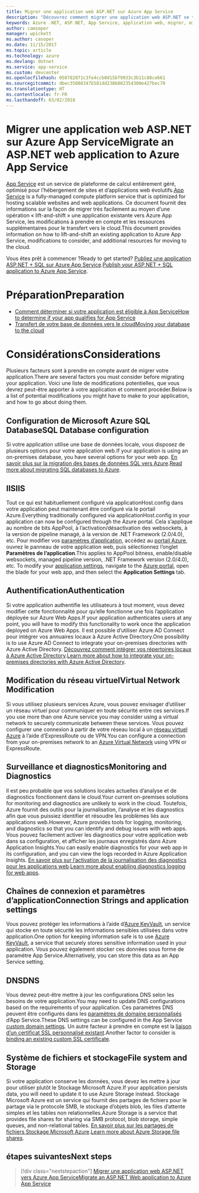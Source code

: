 ```yaml
---
title: Migrer une application web ASP.NET sur Azure App Service
description: "Découvrez comment migrer une application web ASP.NET se trouvant sur site vers Azure App Service."
keywords: Azure .NET, ASP.NET, App Service, application web, migrer, migration
author: camsoper
manager: wpickett
ms.author: casoper
ms.date: 11/15/2017
ms.topic: article
ms.technology: azure
ms.devlang: dotnet
ms.service: app-service
ms.custom: devcenter
ms.openlocfilehash: 050782871c3fe4ccb0d15bf9933c3b11c88ce661
ms.sourcegitcommit: dbec35008347b581dd238b882354300e427bec70
ms.translationtype: HT
ms.contentlocale: fr-FR
ms.lasthandoff: 03/02/2018
---
```

# <a name="migrate-an-aspnet-web-application-to-azure-app-service"></a><span data-ttu-id="65a10-104">Migrer une application web ASP.NET sur Azure App Service</span><span class="sxs-lookup"><span data-stu-id="65a10-104">Migrate an ASP.NET web application to Azure App Service</span></span>

<span data-ttu-id="65a10-105">[App Service](https://docs.microsoft.com/azure/app-service/app-service-web-overview#why-use-web-apps) est un service de plateforme de calcul entièrement géré, optimisé pour l’hébergement de sites et d’applications web évolutifs.</span><span class="sxs-lookup"><span data-stu-id="65a10-105">[App Service](https://docs.microsoft.com/azure/app-service/app-service-web-overview#why-use-web-apps) is a fully-managed compute platform service that is optimized for hosting scalable websites and web applications.</span></span> <span data-ttu-id="65a10-106">Ce document fournit des informations sur la façon de migrer très facilement au moyen d’une opération « lift-and-shift » une application existante vers Azure App Service, les modifications à prendre en compte et les ressources supplémentaires pour le transfert vers le cloud.</span><span class="sxs-lookup"><span data-stu-id="65a10-106">This document provides information on how to lift-and-shift an existing application to Azure App Service, modifications to consider, and additional resources for moving to the cloud.</span></span>

<span data-ttu-id="65a10-107">Vous êtes prêt à commencer ?</span><span class="sxs-lookup"><span data-stu-id="65a10-107">Ready to get started?</span></span> <span data-ttu-id="65a10-108">[Publiez une application ASP.NET + SQL sur Azure App Service](https://go.microsoft.com/fwlink/?linkid=863214).</span><span class="sxs-lookup"><span data-stu-id="65a10-108">[Publish your ASP.NET + SQL application to Azure App Service](https://go.microsoft.com/fwlink/?linkid=863214).</span></span>

# <a name="preparation"></a><span data-ttu-id="65a10-109">Préparation</span><span class="sxs-lookup"><span data-stu-id="65a10-109">Preparation</span></span>   
* [<span data-ttu-id="65a10-110">Comment déterminer si votre application est éligible à App Service</span><span class="sxs-lookup"><span data-stu-id="65a10-110">How to determine if your app qualifies for App Service</span></span>](https://azure.microsoft.com/downloads/migration-assistant/)
* [<span data-ttu-id="65a10-111">Transfert de votre base de données vers le cloud</span><span class="sxs-lookup"><span data-stu-id="65a10-111">Moving your database to the cloud</span></span>](https://go.microsoft.com/fwlink/?linkid=863217)

# <a name="considerations"></a><span data-ttu-id="65a10-112">Considérations</span><span class="sxs-lookup"><span data-stu-id="65a10-112">Considerations</span></span>
<span data-ttu-id="65a10-113">Plusieurs facteurs sont à prendre en compte avant de migrer votre application.</span><span class="sxs-lookup"><span data-stu-id="65a10-113">There are several factors you must consider before migrating your application.</span></span> <span data-ttu-id="65a10-114">Voici une liste de modifications potentielles, que vous devrez peut-être apporter à votre application et comment procéder.</span><span class="sxs-lookup"><span data-stu-id="65a10-114">Below is a list of potential modifications you might have to make to your application, and how to go about doing them.</span></span>

## <a name="sql-database-configuration"></a><span data-ttu-id="65a10-115">Configuration de Microsoft Azure SQL Database</span><span class="sxs-lookup"><span data-stu-id="65a10-115">SQL Database configuration</span></span>
<span data-ttu-id="65a10-116">Si votre application utilise une base de données locale, vous disposez de plusieurs options pour votre application web.</span><span class="sxs-lookup"><span data-stu-id="65a10-116">If your application is using an on-premises database, you have several options for your web app.</span></span> <span data-ttu-id="65a10-117">[En savoir plus sur la migration des bases de données SQL vers Azure](https://go.microsoft.com/fwlink/?linkid=863217).</span><span class="sxs-lookup"><span data-stu-id="65a10-117">[Read more about migrating SQL databases to Azure](https://go.microsoft.com/fwlink/?linkid=863217).</span></span>

## <a name="iis"></a><span data-ttu-id="65a10-118">IIS</span><span class="sxs-lookup"><span data-stu-id="65a10-118">IIS</span></span>
<span data-ttu-id="65a10-119">Tout ce qui est habituellement configuré via applicationHost.config dans votre application peut maintenant être configuré via le portail Azure.</span><span class="sxs-lookup"><span data-stu-id="65a10-119">Everything traditionally configured via applicationHost.config in your application can now be configured through the Azure portal.</span></span> <span data-ttu-id="65a10-120">Cela s’applique au nombre de bits AppPool, à l’activation/désactivation des websockets, à la version de pipeline managé, à la version de .NET Framework (2.0/4.0), etc. Pour modifier vos [paramètres d’application](https://docs.microsoft.com/azure/app-service/web-sites-configure), accédez au [portail Azure](https://portal.azure.com), ouvrez le panneau de votre application web, puis sélectionnez l’onglet **Paramètres de l’application**.</span><span class="sxs-lookup"><span data-stu-id="65a10-120">This applies to AppPool bitness, enable/disable websockets, managed pipeline version, .NET Framework version (2.0/4.0), etc. To modify your [application settings](https://docs.microsoft.com/azure/app-service/web-sites-configure), navigate to the [Azure portal](https://portal.azure.com), open the blade for your web app, and then select the **Application Settings** tab.</span></span>

## <a name="authentication"></a><span data-ttu-id="65a10-121">Authentification</span><span class="sxs-lookup"><span data-stu-id="65a10-121">Authentication</span></span>
<span data-ttu-id="65a10-122">Si votre application authentifie les utilisateurs à tout moment, vous devez modifier cette fonctionnalité pour qu’elle fonctionne une fois l’application déployée sur Azure Web Apps.</span><span class="sxs-lookup"><span data-stu-id="65a10-122">If your application authenticates users at any point, you will have to modify this functionality to work once the application deployed on Azure Web Apps.</span></span> <span data-ttu-id="65a10-123">Il est possible d’utiliser Azure AD Connect pour intégrer vos annuaires locaux à Azure Active Directory.</span><span class="sxs-lookup"><span data-stu-id="65a10-123">One possibility is to use Azure AD Connect to integrate your on-premises directories with Azure Active Directory.</span></span> <span data-ttu-id="65a10-124">[Découvrez comment intégrer vos répertoires locaux à Azure Active Directory](https://docs.microsoft.com/azure/active-directory/connect/active-directory-aadconnect).</span><span class="sxs-lookup"><span data-stu-id="65a10-124">[Learn more about how to integrate your on-premises directories with Azure Active Directory](https://docs.microsoft.com/azure/active-directory/connect/active-directory-aadconnect).</span></span>

## <a name="virtual-network-modification"></a><span data-ttu-id="65a10-125">Modification du réseau virtuel</span><span class="sxs-lookup"><span data-stu-id="65a10-125">Virtual Network Modification</span></span>
<span data-ttu-id="65a10-126">Si vous utilisez plusieurs services Azure, vous pouvez envisager d’utiliser un réseau virtuel pour communiquer en toute sécurité entre ces services.</span><span class="sxs-lookup"><span data-stu-id="65a10-126">If you use more than one Azure service you may consider using a virtual network to securely communicate between these services.</span></span> <span data-ttu-id="65a10-127">Vous pouvez configurer une connexion à partir de votre réseau local à un [réseau virtuel Azure](https://docs.microsoft.com/azure/app-service/web-sites-integrate-with-vnet) à l’aide d’ExpressRoute ou de VPN.</span><span class="sxs-lookup"><span data-stu-id="65a10-127">You can configure a connection from your on-premises network to an [Azure Virtual Network](https://docs.microsoft.com/azure/app-service/web-sites-integrate-with-vnet) using VPN or ExpressRoute.</span></span>

## <a name="monitoring-and-diagnostics"></a><span data-ttu-id="65a10-128">Surveillance et diagnostics</span><span class="sxs-lookup"><span data-stu-id="65a10-128">Monitoring and Diagnostics</span></span>
<span data-ttu-id="65a10-129">Il est peu probable que vos solutions locales actuelles d’analyse et de diagnostics fonctionnent dans le cloud.</span><span class="sxs-lookup"><span data-stu-id="65a10-129">Your current on-premises solutions for monitoring and diagnostics are unlikely to work in the cloud.</span></span> <span data-ttu-id="65a10-130">Toutefois, Azure fournit des outils pour la journalisation, l’analyse et les diagnostics afin que vous puissiez identifier et résoudre les problèmes liés aux applications web.</span><span class="sxs-lookup"><span data-stu-id="65a10-130">However, Azure provides tools for logging, monitoring, and diagnostics so that you can identify and debug issues with web apps.</span></span> <span data-ttu-id="65a10-131">Vous pouvez facilement activer les diagnostics pour votre application web dans sa configuration, et afficher les journaux enregistrés dans Azure Application Insights.</span><span class="sxs-lookup"><span data-stu-id="65a10-131">You can easily enable diagnostics for your web app in its configuration, and you can view the logs recorded in Azure Application Insights.</span></span> <span data-ttu-id="65a10-132">[En savoir plus sur l’activation de la journalisation des diagnostics pour les applications web](https://docs.microsoft.com/azure/app-service/web-sites-enable-diagnostic-log).</span><span class="sxs-lookup"><span data-stu-id="65a10-132">[Learn more about enabling diagnostics logging for web apps](https://docs.microsoft.com/azure/app-service/web-sites-enable-diagnostic-log).</span></span>

## <a name="connection-strings-and-application-settings"></a><span data-ttu-id="65a10-133">Chaînes de connexion et paramètres d’application</span><span class="sxs-lookup"><span data-stu-id="65a10-133">Connection Strings and application settings</span></span>
<span data-ttu-id="65a10-134">Vous pouvez protéger les informations à l’aide d’[Azure KeyVault](https://docs.microsoft.com/azure/key-vault/), un service qui stocke en toute sécurité les informations sensibles utilisées dans votre application.</span><span class="sxs-lookup"><span data-stu-id="65a10-134">One option for keeping information safe is to use [Azure KeyVault](https://docs.microsoft.com/azure/key-vault/), a service that securely stores sensitive information used in your application.</span></span> <span data-ttu-id="65a10-135">Vous pouvez également stocker ces données sous forme de paramètre App Service.</span><span class="sxs-lookup"><span data-stu-id="65a10-135">Alternatively, you can store this data as an App Service setting.</span></span>

## <a name="dns"></a><span data-ttu-id="65a10-136">DNS</span><span class="sxs-lookup"><span data-stu-id="65a10-136">DNS</span></span>
<span data-ttu-id="65a10-137">Vous devrez peut-être mettre à jour les configurations DNS selon les besoins de votre application.</span><span class="sxs-lookup"><span data-stu-id="65a10-137">You may need to update DNS configurations based on the requirements of your application.</span></span> <span data-ttu-id="65a10-138">Ces paramètres DNS peuvent être configurés dans les [paramètres de domaine personnalisés](https://docs.microsoft.com/azure/app-service/app-service-web-tutorial-custom-domain) d’App Service.</span><span class="sxs-lookup"><span data-stu-id="65a10-138">These DNS settings can be configured in the App Service [custom domain settings](https://docs.microsoft.com/azure/app-service/app-service-web-tutorial-custom-domain).</span></span> <span data-ttu-id="65a10-139">Un autre facteur à prendre en compte est la [liaison d’un certificat SSL personnalisé existant](https://docs.microsoft.com/azure/app-service/app-service-web-tutorial-custom-ssl).</span><span class="sxs-lookup"><span data-stu-id="65a10-139">Another factor to consider is [binding an existing custom SSL certificate](https://docs.microsoft.com/azure/app-service/app-service-web-tutorial-custom-ssl).</span></span>

## <a name="file-system-and-storage"></a><span data-ttu-id="65a10-140">Système de fichiers et stockage</span><span class="sxs-lookup"><span data-stu-id="65a10-140">File system and Storage</span></span>
<span data-ttu-id="65a10-141">Si votre application conserve les données, vous devez les mettre à jour pour utiliser plutôt le Stockage Microsoft Azure.</span><span class="sxs-lookup"><span data-stu-id="65a10-141">If your application persists data, you will need to update it to use Azure Storage instead.</span></span> <span data-ttu-id="65a10-142">Stockage Microsoft Azure est un service qui fournit des partages de fichiers pour le partage via le protocole SMB, le stockage d’objets blob, les files d’attente simples et les tables non relationnelles.</span><span class="sxs-lookup"><span data-stu-id="65a10-142">Azure Storage is a service that provides file shares for sharing via SMB protocol, blob storage, simple queues, and non-relational tables.</span></span> <span data-ttu-id="65a10-143">[En savoir plus sur les partages de fichiers Stockage Microsoft Azure](https://docs.microsoft.com/azure/storage/files/storage-files-introduction).</span><span class="sxs-lookup"><span data-stu-id="65a10-143">[Learn more about Azure Storage file shares](https://docs.microsoft.com/azure/storage/files/storage-files-introduction).</span></span>

## <a name="next-steps"></a><span data-ttu-id="65a10-144">étapes suivantes</span><span class="sxs-lookup"><span data-stu-id="65a10-144">Next steps</span></span>

> [!div class="nextstepaction"]
> [<span data-ttu-id="65a10-145">Migrer une application web ASP.NET vers Azure App Service</span><span class="sxs-lookup"><span data-stu-id="65a10-145">Migrate an ASP.NET Web application to Azure App Service</span></span>](https://aka.ms/azure-webapp-migrate)
